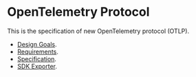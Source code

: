 # OpenTelemetry Protocol

This is the specification of new OpenTelemetry protocol (OTLP).

- [Design Goals](design-goals.md).
- [Requirements](requirements.md).
- [Specification](specification.md).
- [SDK Exporter](https://github.com/open-telemetry/opentelemetry-specification/blob/main/specification/protocol/exporter.md).
